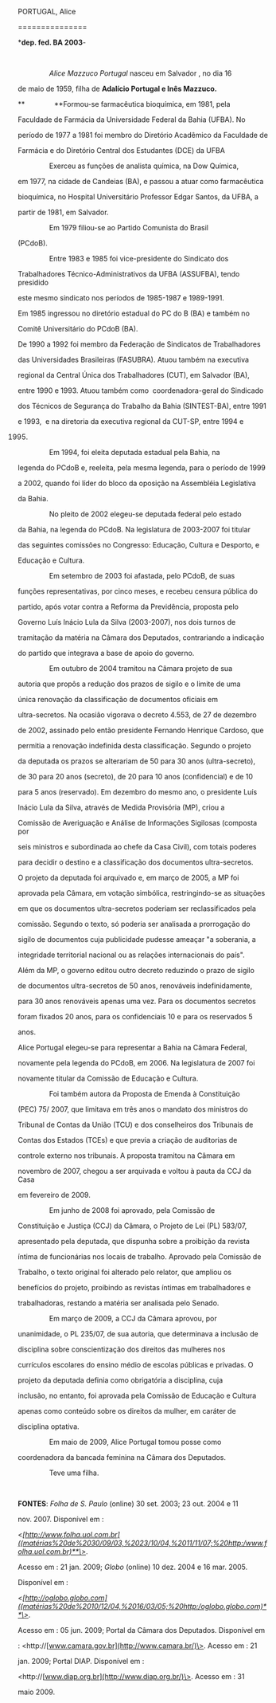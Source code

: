 PORTUGAL, Alice

===============



\***dep. fed. BA 2003**-



 



                *Alice Mazzuco Portugal* nasceu em Salvador , no dia 16

de maio de 1959, filha de **Adalício Portugal e Inês Mazzuco.**



**               **Formou-se farmacêutica bioquímica, em 1981, pela

Faculdade de Farmácia da Universidade Federal da Bahia (UFBA). No

período de 1977 a 1981 foi membro do Diretório Acadêmico da Faculdade de

Farmácia e do Diretório Central dos Estudantes (DCE) da UFBA



                Exerceu as funções de analista química, na Dow Química,

em 1977, na cidade de Candeias (BA), e passou a atuar como farmacêutica

bioquímica, no Hospital Universitário Professor Edgar Santos, da UFBA, a

partir de 1981, em Salvador.



                Em 1979 filiou-se ao Partido Comunista do Brasil

(PCdoB).



                Entre 1983 e 1985 foi vice-presidente do Sindicato dos

Trabalhadores Técnico-Administrativos da UFBA (ASSUFBA), tendo presidido

este mesmo sindicato nos períodos de 1985-1987 e 1989-1991.



Em 1985 ingressou no diretório estadual do PC do B (BA) e também no

Comitê Universitário do PCdoB (BA).



De 1990 a 1992 foi membro da Federação de Sindicatos de Trabalhadores

das Universidades Brasileiras (FASUBRA). Atuou também na executiva

regional da Central Única dos Trabalhadores (CUT), em Salvador (BA),

entre 1990 e 1993. Atuou também como  coordenadora-geral do Sindicado

dos Técnicos de Segurança do Trabalho da Bahia (SINTEST-BA), entre 1991

e 1993,  e na diretoria da executiva regional da CUT-SP, entre 1994 e

1995.



                Em 1994, foi eleita deputada estadual pela Bahia, na

legenda do PCdoB e, reeleita, pela mesma legenda, para o período de 1999

a 2002, quando foi líder do bloco da oposição na Assembléia Legislativa

da Bahia.



                No pleito de 2002 elegeu-se deputada federal pelo estado

da Bahia, na legenda do PCdoB. Na legislatura de 2003-2007 foi titular

das seguintes comissões no Congresso: Educação, Cultura e Desporto, e

Educação e Cultura.               



                Em setembro de 2003 foi afastada, pelo PCdoB, de suas

funções representativas, por cinco meses, e recebeu censura pública do

partido, após votar contra a Reforma da Previdência, proposta pelo

Governo Luís Inácio Lula da Silva (2003-2007), nos dois turnos de

tramitação da matéria na Câmara dos Deputados, contrariando a indicação

do partido que integrava a base de apoio do governo.



                Em outubro de 2004 tramitou na Câmara projeto de sua

autoria que propôs a redução dos prazos de sigilo e o limite de uma

única renovação da classificação de documentos oficiais em

ultra-secretos. Na ocasião vigorava o decreto 4.553, de 27 de dezembro

de 2002, assinado pelo então presidente Fernando Henrique Cardoso, que

permitia a renovação indefinida desta classificação. Segundo o projeto

da deputada os prazos se alterariam de 50 para 30 anos (ultra-secreto),

de 30 para 20 anos (secreto), de 20 para 10 anos (confidencial) e de 10

para 5 anos (reservado). Em dezembro do mesmo ano, o presidente Luís

Inácio Lula da Silva, através de Medida Provisória (MP), criou a

Comissão de Averiguação e Análise de Informações Sigilosas (composta por

seis ministros e subordinada ao chefe da Casa Civil), com totais poderes

para decidir o destino e a classificação dos documentos ultra-secretos.

O projeto da deputada foi arquivado e, em março de 2005, a MP foi

aprovada pela Câmara, em votação simbólica, restringindo-se as situações

em que os documentos ultra-secretos poderiam ser reclassificados pela

comissão. Segundo o texto, só poderia ser analisada a prorrogação do

sigilo de documentos cuja publicidade pudesse ameaçar "a soberania, a

integridade territorial nacional ou as relações internacionais do país".

Além da MP, o governo editou outro decreto reduzindo o prazo de sigilo

de documentos ultra-secretos de 50 anos, renováveis indefinidamente,

para 30 anos renováveis apenas uma vez. Para os documentos secretos

foram fixados 20 anos, para os confidenciais 10 e para os reservados 5

anos.



Alice Portugal elegeu-se para representar a Bahia na Câmara Federal,

novamente pela legenda do PCdoB, em 2006. Na legislatura de 2007 foi

novamente titular da Comissão de Educação e Cultura.



                Foi também autora da Proposta de Emenda à Constituição

(PEC) 75/ 2007, que limitava em três anos o mandato dos ministros do

Tribunal de Contas da União (TCU) e dos conselheiros dos Tribunais de

Contas dos Estados (TCEs) e que previa a criação de auditorias de

controle externo nos tribunais. A proposta tramitou na Câmara em

novembro de 2007, chegou a ser arquivada e voltou à pauta da CCJ da Casa

em fevereiro de 2009.



                Em junho de 2008 foi aprovado, pela Comissão de

Constituição e Justiça (CCJ) da Câmara, o Projeto de Lei (PL) 583/07,

apresentado pela deputada, que dispunha sobre a proibição da revista

íntima de funcionárias nos locais de trabalho. Aprovado pela Comissão de

Trabalho, o texto original foi alterado pelo relator, que ampliou os

benefícios do projeto, proibindo as revistas íntimas em trabalhadores e

trabalhadoras, restando a matéria ser analisada pelo Senado.



                Em março de 2009, a CCJ da Câmara aprovou, por

unanimidade, o PL 235/07, de sua autoria, que determinava a inclusão de

disciplina sobre conscientização dos direitos das mulheres nos

currículos escolares do ensino médio de escolas públicas e privadas. O

projeto da deputada definia como obrigatória a disciplina, cuja

inclusão, no entanto, foi aprovada pela Comissão de Educação e Cultura

apenas como conteúdo sobre os direitos da mulher, em caráter de

disciplina optativa.



                Em maio de 2009, Alice Portugal tomou posse como

coordenadora da bancada feminina na Câmara dos Deputados.



                Teve uma filha.



 



**FONTES**: *Folha de S. Paulo* (online) 30 set. 2003; 23 out. 2004 e 11

nov. 2007. Disponível em :

\<*[http://www.folha.uol.com.br]((matérias%20de%2030/09/03,%2023/10/04,%2011/11/07;%20http:/www.folha.uol.com.br)**\>*.

Acesso em : 21 jan. 2009; *Globo* (online) 10 dez. 2004 e 16 mar. 2005.

Disponível em :

\<*[http://oglobo.globo.com]((matérias%20de%2010/12/04,%2016/03/05;%20http:/oglobo.globo.com)**\>*.

Acesso em : 05 jun. 2009; Portal da Câmara dos Deputados. Disponível em

: \<http://[www.camara.gov.br](http://www.camara.br/)\>. Acesso em : 21

jan. 2009; Portal DIAP. Disponível em :

\<http://[www.diap.org.br](http://www.diap.org.br/)\>. Acesso em : 31

maio 2009.



 



 



 



 



 



 



 



 



 

